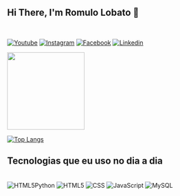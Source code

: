 ## Hi There, I'm Romulo Lobato 👋
<br>

[![Youtube](https://img.shields.io/badge/YouTube-FF0000?style=for-the-badge&logo=youtube&logoColor=white)](https://youtube.com/channel/UCOZV7HLYwaHDwMTjlwBzQlA/)
[![Instagram](https://img.shields.io/badge/Instagram-E4405F?style=for-the-badge&logo=instagram&logoColor=white)](https://www.instagram.com/romulolobato20/)
[![Facebook](https://img.shields.io/badge/Facebook-1877F2?style=for-the-badge&logo=facebook&logoColor=white)](https://www.facebook.com/romulo.lobato.39/)
[![Linkedin](https://img.shields.io/badge/LinkedIn-0077B5?style=for-the-badge&logo=linkedin&logoColor=white)](https://www.linkedin.com/in/romulo-lobato-8b77b5229/)
<div>
    <a href="https://beacons.ai/RomuloLB28">
    <img height="180cm" src="https://github-readme-stats.vercel.app/api?username=RomuloLB28&show_icons=true&theme=dracula"/>
</div>

[![Top Langs](https://github-readme-stats.vercel.app/api/top-langs/?username=RomuloLB28&layout=compact)](https://github.com/anuraghazra/github-readme-stats)
## Tecnologias que eu uso no dia a dia
<div style="display: inline_block"><br/>
  <img align="center" alt="HTML5Python" src="https://img.shields.io/badge/Python-3776AB?style=for-the-badge&logo=python&logoColor=whit" />
  <img align="center" alt="HTML5" src="https://img.shields.io/badge/HTML-239120?style=for-the-badge&logo=html5&logoColor=white" />
  <img align="center" alt="CSS" src="https://img.shields.io/badge/CSS-239120?&style=for-the-badge&logo=css3&logoColor=white" />
  <img align="center" alt="JavaScript" src="https://img.shields.io/badge/Java-ED8B00?style=for-the-badge&logo=java&logoColor=white" />
  <img align="center" alt="MySQL" src="https://img.shields.io/badge/MySQL-00000F?style=for-the-badge&logo=mysql&logoColor=white" />
    
</div>
